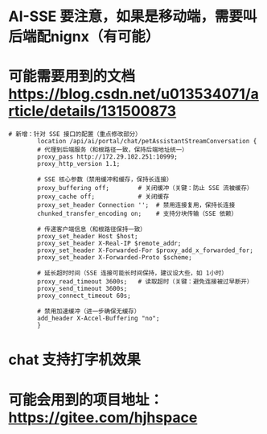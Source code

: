 # AI-SSE 要注意，如果是移动端，需要叫后端配nignx（有可能）
# 可能需要用到的文档 https://blog.csdn.net/u013534071/article/details/131500873
``` nignx配置
# 新增：针对 SSE 接口的配置（重点修改部分）
        location /api/ai/portal/chat/petAssistantStreamConversation {
        # 代理到后端服务（和根路径一致，保持后端地址统一）
        proxy_pass http://172.29.102.251:10999;
        proxy_http_version 1.1;

        # SSE 核心参数（禁用缓冲和缓存，保持长连接）
        proxy_buffering off;        # 关闭缓冲（关键：防止 SSE 流被缓存）
        proxy_cache off;            # 关闭缓存
        proxy_set_header Connection '';  # 禁用连接复用，保持长连接
        chunked_transfer_encoding on;    # 支持分块传输（SSE 依赖）

        # 传递客户端信息（和根路径保持一致）
        proxy_set_header Host $host;
        proxy_set_header X-Real-IP $remote_addr;
        proxy_set_header X-Forwarded-For $proxy_add_x_forwarded_for;
        proxy_set_header X-Forwarded-Proto $scheme;

        # 延长超时时间（SSE 连接可能长时间保持，建议设大些，如 1小时）
        proxy_read_timeout 3600s;   # 读取超时（关键：避免连接被过早断开）
        proxy_send_timeout 3600s;
        proxy_connect_timeout 60s;

        # 禁用加速缓冲（进一步确保无缓存）
        add_header X-Accel-Buffering "no";
        }
```

# chat 支持打字机效果

# 可能会用到的项目地址：https://gitee.com/hjhspace
